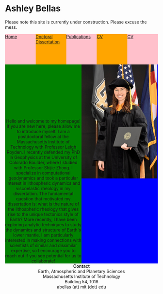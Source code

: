 # Ashley Bellas     
 
 Please note this site is currently under construction. Please excuse the mess.

<html>
<head></head>
 <body>
    <div style="width: 100%; display: table;">
        <div style="display: table-row; height: 100px;">
            <div style="width: 20%; display: table-cell; background: pink;">
             <a href="README.md">Home</a>
            </div>
            <div style="width: 20%; display: table-cell; background: orange;">
             <a href="README.md">Doctoral Dissertation</a>
            </div>
            <div style="width: 20%; display: table-cell; background: pink;">
             <a href="/publications/README.md">Publications</a>
            </div>
            <div style="width: 20%; display: table-cell; background: orange;">
             <a href="/publications/README.md">CV</a>
            </div>
            <div style="width: 20%; display: table-cell; background: pink;">
             <a href="/publications/README.md">CV</a>
            </div>
        </div>
    </div>
 </body>
</html>
  
  
  
  
  
  
  
<html>
<head></head>
 <body>
    <div style="width: 100%; display: table;">
        <div style="display: table-row; height: 100px;">
            <div style="width: 50%; display: table-cell; background: green;">
                <center>Hello and welcome to my homepage! If you are new here, please allow me to introduce myself. I am a postdoctoral fellow at the Massachusetts Institute of Technology with Professor Leigh Royden. I recently defended my PhD in Geophysics at the University of Colorado Boulder, where I studied with Professor Shijie Zhong. I specialize in computational geodynamics and took a particular interest in lithospheric dynamics and viscoelastic rheology in my dissertation. The fundamental question that motivated my dissertation is: what is the nature of the lithospheric rheology that gives rise to the unique tectonics style of Earth? More recently, I have been exploring analytic techniques to study the dynamics and structure of Earth's lower mantle. I am particularly interested in making connections with scientists of similar and dissimilar expertise, so I encourage you to reach out if you see potential for us to collaborate!</center>
            </div>
            <div style="display: table-cell; background: blue;"> 
                <img align="center" width="250px" src="3_highres.jpg">
            </div>
        </div>
    </div>
 </body>
</html>
  
  
  
  
  
  
<center>  
<b>Contact</b> </br>  
Earth, Atmospheric and Planetary Sciences  </br>
Massachusetts Institute of Technology  </br>
Building 54, 1018  </br>
abellas (at) mit (dot) edu </br>
</center>
